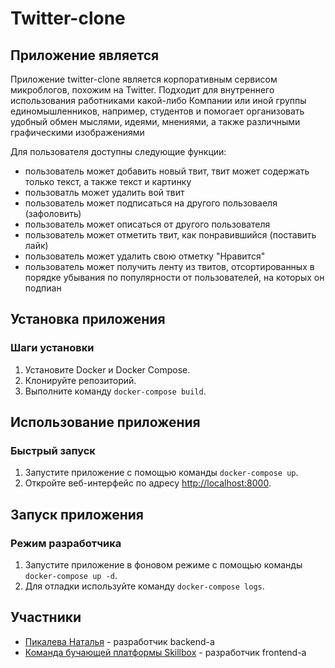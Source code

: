 # Twitter-clone

## Приложение является 
Приложение twitter-clone является корпоративным сервисом микроблогов, похожим на Twitter.
Подходит для внутреннего использования работниками какой-либо Компании или иной группы единомышленников,
например, студентов и помогает организовать удобный обмен мыслями, идеями, мнениями, а также различными графическими изображениями

Для пользователя доступны следующие функции:
- пользователь может добавить новый твит, твит может содержать только текст, а также текст и картинку
- пользоватль может удалить вой твит
- пользователь может подписаться на другого пользоваеля (зафоловить)
- пользователь может описаться от другого пользователя
- пользователь может отметить твит, как понравившийся (поставить лайк)
- пользователь может удалить свою отметку "Нравится"
- пользователь может получить ленту из твитов, отсортированных в порядке убывания по популярности от пользователей, на которых он подпиан

## Установка приложения
### Шаги установки
1. Установите Docker и Docker Compose.
2. Клонируйте репозиторий.
3. Выполните команду `docker-compose build`.

## Использование приложения
### Быстрый запуск
1. Запустите приложение с помощью команды `docker-compose up`.
2. Откройте веб-интерфейс по адресу [http://localhost:8000](http://localhost:8000).

## Запуск приложения
### Режим разработчика
1. Запустите приложение в фоновом режиме с помощью команды `docker-compose up -d`.
2. Для отладки используйте команду `docker-compose logs`.

## Участники
- [Пикалева Наталья](deva032006@yandex.ru) - разработчик backend-a
- [Команда бучающей платформы Skillbox](https://skillbox.ru) - разработчик frontend-a
